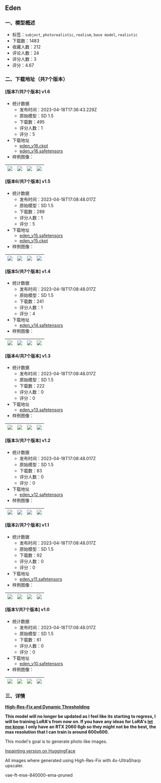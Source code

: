 ## Eden
### 一、模型概述

- 标签：`subject`, `photorealistic`, `realism`, `base model`, `realistic`
- 下载数：1483
- 收藏人数：212
- 评论人数：24
- 评分人数：3
- 评分：4.67

### 二、下载地址（共7个版本）

#### [版本7/共7个版本] v1.6

- 统计数据
  - 发布时间：2023-04-18T17:36:43.229Z
  - 原始模型：SD 1.5
  - 下载数：495
  - 评分人数：1
  - 评分：5
- 下载地址
  - [eden_v16.ckpt](https://civitai.com/api/download/models/49177?type=Model&format=PickleTensor&size=pruned&fp=fp16)
  - [eden_v16.safetensors](https://civitai.com/api/download/models/49177)
- 样例图像：

| <img src="https://image.civitai.com/xG1nkqKTMzGDvpLrqFT7WA/7530183d-3e82-4b5a-b7ab-65a6fe0df500/width=450/664226.jpeg" /> | <img src="https://image.civitai.com/xG1nkqKTMzGDvpLrqFT7WA/3ef44824-2cd3-4434-9fe3-c0fce4ec2f00/width=450/528645.jpeg" /> | <img src="https://image.civitai.com/xG1nkqKTMzGDvpLrqFT7WA/01b484c9-d7d4-4df3-56df-21cd15d07b00/width=450/528653.jpeg" /> | <img src="https://image.civitai.com/xG1nkqKTMzGDvpLrqFT7WA/7b71a980-aee4-4425-9b38-81c705160400/width=450/528658.jpeg" /> |
| ---- | ---- | ---- | ---- |

#### [版本6/共7个版本] v1.5

- 统计数据
  - 发布时间：2023-04-18T17:08:48.017Z
  - 原始模型：SD 1.5
  - 下载数：289
  - 评分人数：1
  - 评分：5
- 下载地址
  - [eden_v15.safetensors](https://civitai.com/api/download/models/46999)
  - [eden_v15.ckpt](https://civitai.com/api/download/models/46999?type=Model&format=PickleTensor&size=pruned&fp=fp16)
- 样例图像：

| <img src="https://image.civitai.com/xG1nkqKTMzGDvpLrqFT7WA/9a27984a-0f75-49ff-0cdf-8707c486e600/width=450/507767.jpeg" /> | <img src="https://image.civitai.com/xG1nkqKTMzGDvpLrqFT7WA/a4ebb146-dbdb-40d4-3a8f-59e185c3a600/width=450/507728.jpeg" /> | <img src="https://image.civitai.com/xG1nkqKTMzGDvpLrqFT7WA/71c0ea9b-6945-4af3-b446-1f0008b1cd00/width=450/507815.jpeg" /> | <img src="https://image.civitai.com/xG1nkqKTMzGDvpLrqFT7WA/cefb24bb-e2c1-48d3-ee68-03af49a05900/width=450/507590.jpeg" /> |
| ---- | ---- | ---- | ---- |

#### [版本5/共7个版本] v1.4

- 统计数据
  - 发布时间：2023-04-18T17:08:48.017Z
  - 原始模型：SD 1.5
  - 下载数：241
  - 评分人数：1
  - 评分：4
- 下载地址
  - [eden_v14.safetensors](https://civitai.com/api/download/models/43206)
- 样例图像：

| <img src="https://image.civitai.com/xG1nkqKTMzGDvpLrqFT7WA/d73fb12f-2c76-4bc6-3331-616bb28efb00/width=450/473761.jpeg" /> | <img src="https://image.civitai.com/xG1nkqKTMzGDvpLrqFT7WA/2eb4d537-a1ca-4281-3a95-0dce90fa5800/width=450/473768.jpeg" /> | <img src="https://image.civitai.com/xG1nkqKTMzGDvpLrqFT7WA/95d92755-476d-48e2-6604-05b5986c8300/width=450/473877.jpeg" /> | <img src="https://image.civitai.com/xG1nkqKTMzGDvpLrqFT7WA/a0a42698-1f34-4612-8185-119e331ba600/width=450/473839.jpeg" /> |
| ---- | ---- | ---- | ---- |

#### [版本4/共7个版本] v1.3

- 统计数据
  - 发布时间：2023-04-18T17:08:48.017Z
  - 原始模型：SD 1.5
  - 下载数：222
  - 评分人数：0
  - 评分：0
- 下载地址
  - [eden_v13.safetensors](https://civitai.com/api/download/models/42167)
- 样例图像：

| <img src="https://image.civitai.com/xG1nkqKTMzGDvpLrqFT7WA/acdc97a4-2ef9-4628-fca0-04619b5b6400/width=450/463146.jpeg" /> | <img src="https://image.civitai.com/xG1nkqKTMzGDvpLrqFT7WA/c265a2c7-54fb-4dbc-8a6f-dce74470f500/width=450/463093.jpeg" /> | <img src="https://image.civitai.com/xG1nkqKTMzGDvpLrqFT7WA/42224ed4-a2e5-4b88-b2eb-20f04a1fca00/width=450/463095.jpeg" /> | <img src="https://image.civitai.com/xG1nkqKTMzGDvpLrqFT7WA/2d2bc4bb-707f-4b86-07b6-fada9d6d7600/width=450/463096.jpeg" /> |
| ---- | ---- | ---- | ---- |

#### [版本3/共7个版本] v1.2

- 统计数据
  - 发布时间：2023-04-18T17:08:48.017Z
  - 原始模型：SD 1.5
  - 下载数：83
  - 评分人数：0
  - 评分：0
- 下载地址
  - [eden_v12.safetensors](https://civitai.com/api/download/models/41329)
- 样例图像：

| <img src="https://image.civitai.com/xG1nkqKTMzGDvpLrqFT7WA/d50c52d2-6cff-48bb-0fec-d250d91d9900/width=450/455675.jpeg" /> | <img src="https://image.civitai.com/xG1nkqKTMzGDvpLrqFT7WA/6c463a37-d17d-46ea-dec8-e6c8a3ee5500/width=450/455748.jpeg" /> | <img src="https://image.civitai.com/xG1nkqKTMzGDvpLrqFT7WA/07f5302f-08cc-4755-9cbd-b0d777f74d00/width=450/455753.jpeg" /> | <img src="https://image.civitai.com/xG1nkqKTMzGDvpLrqFT7WA/646d1448-bf61-45dd-5d6f-b184d670e800/width=450/455750.jpeg" /> |
| ---- | ---- | ---- | ---- |

#### [版本2/共7个版本] v1.1

- 统计数据
  - 发布时间：2023-04-18T17:08:48.017Z
  - 原始模型：SD 1.5
  - 下载数：92
  - 评分人数：0
  - 评分：0
- 下载地址
  - [eden_v11.safetensors](https://civitai.com/api/download/models/40553)
- 样例图像：

| <img src="https://image.civitai.com/xG1nkqKTMzGDvpLrqFT7WA/05b16daf-d861-4f64-4ab9-b8a19e805b00/width=450/448477.jpeg" /> | <img src="https://image.civitai.com/xG1nkqKTMzGDvpLrqFT7WA/d463ca6c-3f08-4577-481e-429880c7db00/width=450/448488.jpeg" /> | <img src="https://image.civitai.com/xG1nkqKTMzGDvpLrqFT7WA/8a1e12a8-b8c4-40e4-f888-3a410d47ab00/width=450/448501.jpeg" /> | <img src="https://image.civitai.com/xG1nkqKTMzGDvpLrqFT7WA/dc81a559-ab7d-416b-322b-290dde049d00/width=450/448471.jpeg" /> |
| ---- | ---- | ---- | ---- |

#### [版本1/共7个版本] v1.0

- 统计数据
  - 发布时间：2023-04-18T17:08:48.017Z
  - 原始模型：SD 1.5
  - 下载数：61
  - 评分人数：0
  - 评分：0
- 下载地址
  - [eden_v10.safetensors](https://civitai.com/api/download/models/39571)
- 样例图像：

| <img src="https://image.civitai.com/xG1nkqKTMzGDvpLrqFT7WA/23861e00-e09c-4df9-55d8-c518b6f4e200/width=450/438233.jpeg" /> | <img src="https://image.civitai.com/xG1nkqKTMzGDvpLrqFT7WA/f481fdc9-3cdf-4382-c808-e08143d38b00/width=450/438234.jpeg" /> | <img src="https://image.civitai.com/xG1nkqKTMzGDvpLrqFT7WA/eab39381-c14e-4634-e02e-39372007ee00/width=450/438232.jpeg" /> | <img src="https://image.civitai.com/xG1nkqKTMzGDvpLrqFT7WA/2daac2e8-410b-49d2-873b-3786598e2300/width=450/438237.jpeg" /> |
| ---- | ---- | ---- | ---- |


### 三、详情
<p><a target="_blank" rel="ugc" href="https://rentry.org/8btyp"><strong>High-Res-Fix and Dynamic Thresholding</strong></a></p><p></p><p><strong>This model will no longer be updated as I feel like its starting to regress, I will be training LoRA's from now on. If you have any ideas for LoRA's </strong><a rel="ugc" href="https://forms.gle/thh88dtsvLMfn8Ra7"><strong>let me know</strong></a><strong>. I only have an RTX 2060 6gb so they might not be the best, the max resolution that I can train is around 600x600.</strong></p><p></p><p>This model's goal is to generate photo like images.</p><p><a target="_blank" rel="ugc" href="https://huggingface.co/Virt-io/Eden/tree/main">Inpainting version on HuggingFace</a></p><p></p><p>All images where generated using High-Res-Fix with 4x-UltraSharp upscaler.</p><p>vae-ft-mse-840000-ema-pruned</p>
